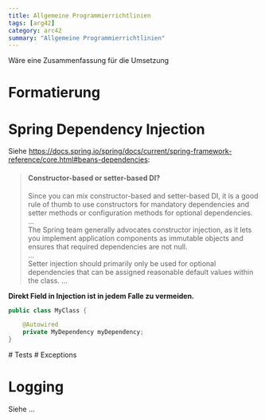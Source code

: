 ```yaml
---
title: Allgemeine Programmierrichtlinien
tags: [arg42]
category: arc42
summary: "Allgemeine Programmierrichtlinien"
---
```

Wäre eine Zusammenfassung für die Umsetzung

# Formatierung
# Spring Dependency Injection


Siehe <https://docs.spring.io/spring/docs/current/spring-framework-reference/core.html#beans-dependencies>:
> #### Constructor-based or setter-based DI?
> Since you can mix constructor-based and setter-based DI, it is a good rule of thumb 
to use constructors for mandatory dependencies and setter methods or configuration methods for optional dependencies.     
...    
The Spring team generally advocates constructor injection, as it lets you implement 
application components as immutable objects and ensures that required dependencies are not null.    
...    
Setter injection should primarily only be used for optional dependencies that can be assigned reasonable default values within the class. 
...

<div class="danger x" title="Direct Field Injection" markdown="1">

**Direkt Field in Injection ist in jedem Falle zu vermeiden.**

~~~java
public class MyClass {

    @Autowired
    private MyDependency myDependency;
}
~~~

</div>
# Tests
# Exceptions

# Logging
Siehe ...